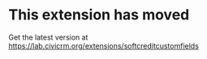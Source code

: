 # This extension has moved
Get the latest version at https://lab.civicrm.org/extensions/softcreditcustomfields

